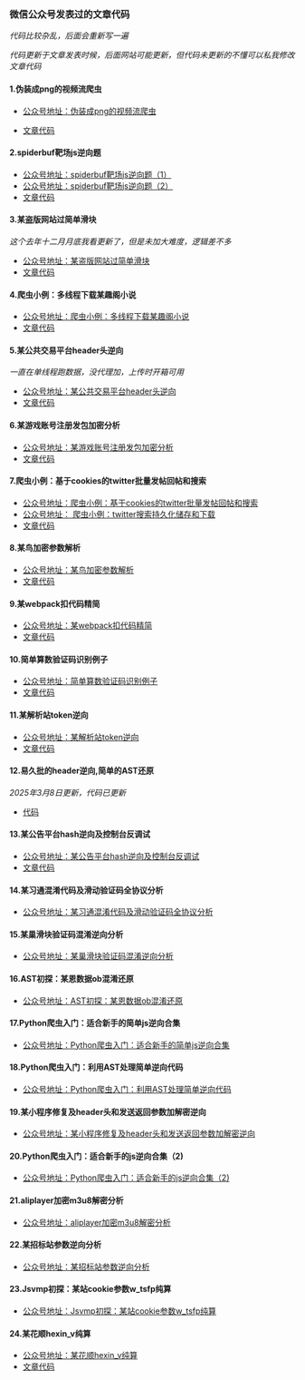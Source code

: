 ### 微信公众号发表过的文章代码
*代码比较杂乱，后面会重新写一遍*

*代码更新于文章发表时候，后面网站可能更新，但代码未更新的不懂可以私我修改文章代码*
#### 1.伪装成png的视频流爬虫

- [公众号地址：伪装成png的视频流爬虫](https://mp.weixin.qq.com/s/G2x9MFrwyLw4TfMdmTZFaA)

- [文章代码](TVByunbo影视站/README.md)

#### 2.spiderbuf靶场js逆向题
- [公众号地址：spiderbuf靶场js逆向题（1）](https://mp.weixin.qq.com/s/rzZEaoRa8YJTErSsyhF48Q)
- [公众号地址：spiderbuf靶场js逆向题（2）](https://mp.weixin.qq.com/s/K10K5xEPuSoUbimjMb6tUQ)
- [文章代码](spiderbuf/README.md)

#### 3.某盗版网站过简单滑块
*这个去年十二月月底我看更新了，但是未加大难度，逻辑差不多*
- [公众号地址：某盗版网站过简单滑块](https://mp.weixin.qq.com/s/IqWlOzLDAmntAseBFTn4zQ)
- [文章代码](TVByunbo影视站/README.md)

#### 4.爬虫小例：多线程下载某趣阁小说

- [公众号地址：爬虫小例：多线程下载某趣阁小说](https://mp.weixin.qq.com/s/mS4mi1CMU9no0Osd8fvQYA)
- [文章代码](笔趣阁系列/3bqg/README.md)

#### 5.某公共交易平台header头逆向
*一直在单线程跑数据，没代理加，上传时开箱可用*
- [公众号地址：某公共交易平台header头逆向](https://mp.weixin.qq.com/s/MoHyPxvuH9aXOkGlymv66g)
- [文章代码](广东交易平台/README.md)

#### 6.某游戏账号注册发包加密分析
- [公众号地址：某游戏账号注册发包加密分析](https://mp.weixin.qq.com/s/Q88_LjvvmRmbUtLsDskNeg)
- [文章代码](leiting/README.md)

#### 7.爬虫小例：基于cookies的twitter批量发帖回帖和搜索
- [公众号地址：爬虫小例：基于cookies的twitter批量发帖回帖和搜索](https://mp.weixin.qq.com/s/AQHqZkDBx33oNH5cwYh8IA)
- [公众号地址： 爬虫小例：twitter搜索持久化储存和下载](https://mp.weixin.qq.com/s/2Qk71TqPTmbyIUUyfhslDA)
- [文章代码](twitter/README.md)

#### 8.某鸟加密参数解析
- [公众号地址：某鸟加密参数解析](https://mp.weixin.qq.com/s/iATUUJNmDdMtB_g_LwFfzw)
- [文章代码](观鸟/README.md)

#### 9.某webpack扣代码精简

- [公众号地址：某webpack扣代码精简](https://mp.weixin.qq.com/s/aX7pXtUBPhO2XtTKPsfe2w)
- [文章代码](凤凰云管理平台/README.md)

#### 10.简单算数验证码识别例子
- [公众号地址：简单算数验证码识别例子](https://mp.weixin.qq.com/s/y97cWKgFIel8v9EXLqoLDg)
- [文章代码](赣州职业技术学院/README.md)

#### 11.某解析站token逆向
- [公众号地址：某解析站token逆向](https://mp.weixin.qq.com/s/EdyaV8NqdwoFdKbN5hq59w)
- [文章代码](网易云解析站/README.md)

#### 12.易久批的header逆向,简单的AST还原
*2025年3月8日更新，代码已更新*
- [代码](易久批/README.md)

#### 13.某公告平台hash逆向及控制台反调试
- [公众号地址：某公告平台hash逆向及控制台反调试](https://mp.weixin.qq.com/s/vMfyrxn6sP_anIcytx97jA)
- [文章代码](土地资源局/README.md)

#### 14.某习通混淆代码及滑动验证码全协议分析
- [公众号地址：某习通混淆代码及滑动验证码全协议分析](https://mp.weixin.qq.com/s/fidcwcn5NLAQD0qmRf_Xag)

#### 15.某巢滑块验证码混淆逆向分析
- [公众号地址：某巢滑块验证码混淆逆向分析](https://mp.weixin.qq.com/s/4sfDPPdtHkmWxDu0GYqxjA)

#### 16.AST初探：某恩数据ob混淆还原
- [公众号地址：AST初探：某恩数据ob混淆还原](https://mp.weixin.qq.com/s/QzSN9lO-ZPtYS5sWI9ipkQ)

#### 17.Python爬虫入门：适合新手的简单js逆向合集
- [公众号地址：Python爬虫入门：适合新手的简单js逆向合集](https://mp.weixin.qq.com/s/5loshO2LZgMVLM8LVWvwJQ)

#### 18.Python爬虫入门：利用AST处理简单逆向代码
- [公众号地址：Python爬虫入门：利用AST处理简单逆向代码](https://mp.weixin.qq.com/s/nhnjaKLq075UiyGsZvibQg)

#### 19.某小程序修复及header头和发送返回参数加解密逆向

- [公众号地址：某小程序修复及header头和发送返回参数加解密逆向](https://mp.weixin.qq.com/s/cHSwhkcd3M2J_47dHr9mtQ)

#### 20.Python爬虫入门：适合新手的js逆向合集（2)

- [公众号地址：Python爬虫入门：适合新手的js逆向合集（2)](https://mp.weixin.qq.com/s/SS0M3cXeW37b-lyV7I5qng)

#### 21.aliplayer加密m3u8解密分析
- [公众号地址：aliplayer加密m3u8解密分析](https://mp.weixin.qq.com/s/EyPq7EBKQ9d5Ov5NG48_Tg)

#### 22.某招标站参数逆向分析

- [公众号地址：某招标站参数逆向分析](https://mp.weixin.qq.com/s/1aVWtWkZ_Na9jO2t-AZiYA)

#### 23.Jsvmp初探：某站cookie参数w_tsfp纯算

- [公众号地址：Jsvmp初探：某站cookie参数w_tsfp纯算](https://mp.weixin.qq.com/s/eIPEP2rg25RIgSx6iIJtjw)

#### 24.某花顺hexin_v纯算

- [公众号地址：某花顺hexin_v纯算](https://mp.weixin.qq.com/s/UrQIK_-QDNsoQkD25rjm7w)
- [文章代码](同花顺财经/README.md)








